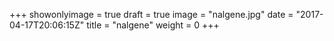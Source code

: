 +++
showonlyimage = true
draft = true
image = "nalgene.jpg"
date = "2017-04-17T20:06:15Z"
title = "nalgene"
weight = 0
+++



